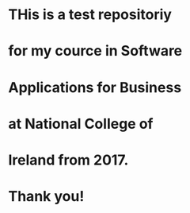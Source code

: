 # THis is a test repositoriy
# for my cource in Software
# Applications for Business
# at National College of 
# Ireland from 2017.


# Thank you!
